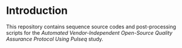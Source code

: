 # Introduction
This repository contains sequence source codes and post-processing scripts for the *Automated Vendor-Independent Open-Source Quality Assurance Protocol Using Pulseq* study.
